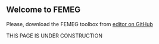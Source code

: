 ## Welcome to FEMEG

Please, download the FEMEG toolbox from [editor on GitHub](https://github.com/femeg/FEMEG.github.io/edit/master/README.md) 

THIS PAGE IS UNDER CONSTRUCTION
